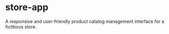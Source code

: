 # store-app
 A responsive and user-friendly product catalog management interface for a fictitious store.
